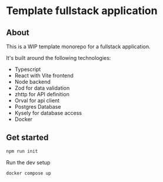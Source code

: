 # Template fullstack application

## About

This is a WIP template monorepo for a fullstack application.

It's built around the following technologies:
- Typescript
- React with Vite frontend
- Node backend
- Zod for data validation
- zhttp for API definition
- Orval for api client
- Postgres Database
- Kysely for database access
- Docker

## Get started

```sh
npm run init
```

Run the dev setup
```
docker compose up
```